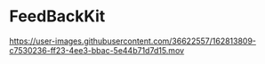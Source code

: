 # FeedBackKit

https://user-images.githubusercontent.com/36622557/162813809-c7530236-ff23-4ee3-bbac-5e44b71d7d15.mov

